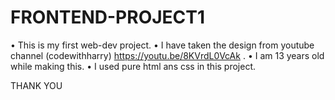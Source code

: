 # FRONTEND-PROJECT1
• This is my first web-dev project.
• I have taken the design from youtube channel (codewithharry) https://youtu.be/8KVrdL0VcAk .
• I am 13 years old while making this.
• I used pure html ans css in this project.

THANK YOU 
